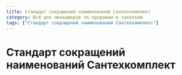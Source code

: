 ```yaml
---
title: Стандарт сокращений наименований Сантехкомплект
category: Всё для менеджеров по продажам и закупкам
tags: ["Стандарт сокращений наименований Сантехкомплект"]
---
```

# Стандарт сокращений наименований Сантехкомплект
